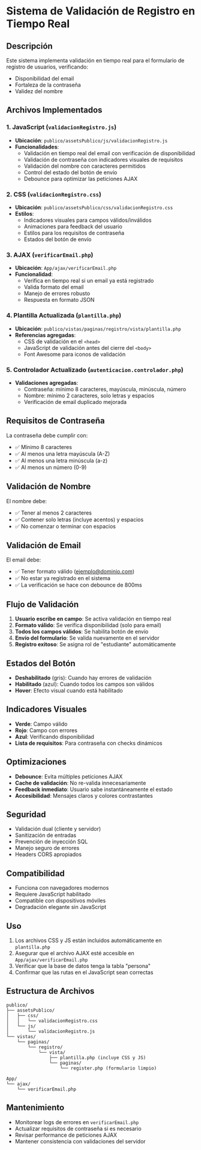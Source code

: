 # Sistema de Validación de Registro en Tiempo Real

## Descripción
Este sistema implementa validación en tiempo real para el formulario de registro de usuarios, verificando:
- Disponibilidad del email
- Fortaleza de la contraseña
- Validez del nombre

## Archivos Implementados

### 1. JavaScript (`validacionRegistro.js`)
- **Ubicación**: `publico/assetsPublico/js/validacionRegistro.js`
- **Funcionalidades**:
  - Validación en tiempo real del email con verificación de disponibilidad
  - Validación de contraseña con indicadores visuales de requisitos
  - Validación del nombre con caracteres permitidos
  - Control del estado del botón de envío
  - Debounce para optimizar las peticiones AJAX

### 2. CSS (`validacionRegistro.css`)
- **Ubicación**: `publico/assetsPublico/css/validacionRegistro.css`
- **Estilos**:
  - Indicadores visuales para campos válidos/inválidos
  - Animaciones para feedback del usuario
  - Estilos para los requisitos de contraseña
  - Estados del botón de envío

### 3. AJAX (`verificarEmail.php`)
- **Ubicación**: `App/ajax/verificarEmail.php`
- **Funcionalidad**:
  - Verifica en tiempo real si un email ya está registrado
  - Valida formato del email
  - Manejo de errores robusto
  - Respuesta en formato JSON

### 4. Plantilla Actualizada (`plantilla.php`)
- **Ubicación**: `publico/vistas/paginas/registro/vista/plantilla.php`
- **Referencias agregadas**:
  - CSS de validación en el `<head>`
  - JavaScript de validación antes del cierre del `<body>`
  - Font Awesome para iconos de validación

### 5. Controlador Actualizado (`autenticacion.controlador.php`)
- **Validaciones agregadas**:
  - Contraseña: mínimo 8 caracteres, mayúscula, minúscula, número
  - Nombre: mínimo 2 caracteres, solo letras y espacios
  - Verificación de email duplicado mejorada

## Requisitos de Contraseña

La contraseña debe cumplir con:
- ✅ Mínimo 8 caracteres
- ✅ Al menos una letra mayúscula (A-Z)
- ✅ Al menos una letra minúscula (a-z)
- ✅ Al menos un número (0-9)

## Validación de Nombre

El nombre debe:
- ✅ Tener al menos 2 caracteres
- ✅ Contener solo letras (incluye acentos) y espacios
- ✅ No comenzar o terminar con espacios

## Validación de Email

El email debe:
- ✅ Tener formato válido (ejemplo@dominio.com)
- ✅ No estar ya registrado en el sistema
- ✅ La verificación se hace con debounce de 800ms

## Flujo de Validación

1. **Usuario escribe en campo**: Se activa validación en tiempo real
2. **Formato válido**: Se verifica disponibilidad (solo para email)
3. **Todos los campos válidos**: Se habilita botón de envío
4. **Envío del formulario**: Se valida nuevamente en el servidor
5. **Registro exitoso**: Se asigna rol de "estudiante" automáticamente

## Estados del Botón

- **Deshabilitado** (gris): Cuando hay errores de validación
- **Habilitado** (azul): Cuando todos los campos son válidos
- **Hover**: Efecto visual cuando está habilitado

## Indicadores Visuales

- **Verde**: Campo válido
- **Rojo**: Campo con errores
- **Azul**: Verificando disponibilidad
- **Lista de requisitos**: Para contraseña con checks dinámicos

## Optimizaciones

- **Debounce**: Evita múltiples peticiones AJAX
- **Cache de validación**: No re-valida innecesariamente
- **Feedback inmediato**: Usuario sabe instantáneamente el estado
- **Accesibilidad**: Mensajes claros y colores contrastantes

## Seguridad

- Validación dual (cliente y servidor)
- Sanitización de entradas
- Prevención de inyección SQL
- Manejo seguro de errores
- Headers CORS apropiados

## Compatibilidad

- Funciona con navegadores modernos
- Requiere JavaScript habilitado
- Compatible con dispositivos móviles
- Degradación elegante sin JavaScript

## Uso

1. Los archivos CSS y JS están incluidos automáticamente en `plantilla.php`
2. Asegurar que el archivo AJAX esté accesible en `App/ajax/verificarEmail.php`
3. Verificar que la base de datos tenga la tabla "persona"
4. Confirmar que las rutas en el JavaScript sean correctas

## Estructura de Archivos

```
publico/
├── assetsPublico/
│   ├── css/
│   │   └── validacionRegistro.css
│   └── js/
│       └── validacionRegistro.js
└── vistas/
    └── paginas/
        └── registro/
            └── vista/
                ├── plantilla.php (incluye CSS y JS)
                └── paginas/
                    └── register.php (formulario limpio)

App/
└── ajax/
    └── verificarEmail.php
```

## Mantenimiento

- Monitorear logs de errores en `verificarEmail.php`
- Actualizar requisitos de contraseña si es necesario
- Revisar performance de peticiones AJAX
- Mantener consistencia con validaciones del servidor
